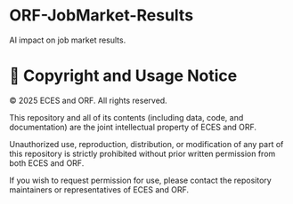 # ORF-JobMarket-Results
AI impact on job market results.

# 📄 Copyright and Usage Notice
© 2025 ECES and ORF. All rights reserved.

This repository and all of its contents (including data, code, and documentation) are the joint intellectual property of ECES and ORF.

Unauthorized use, reproduction, distribution, or modification of any part of this repository is strictly prohibited without prior written permission from both ECES and ORF.

If you wish to request permission for use, please contact the repository maintainers or representatives of ECES and ORF.
